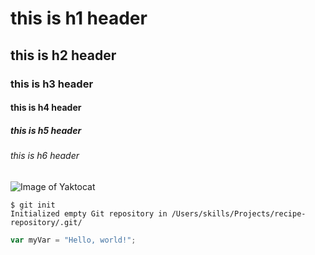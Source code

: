 # this is h1 header
## this is h2 header
### this is h3 header
#### this is h4 header
##### this is h5 header
###### this is h6 header

![Image of Yaktocat](https://octodex.github.com/images/yaktocat.png)

```
$ git init
Initialized empty Git repository in /Users/skills/Projects/recipe-repository/.git/
```

``` javascript
var myVar = "Hello, world!";
```
